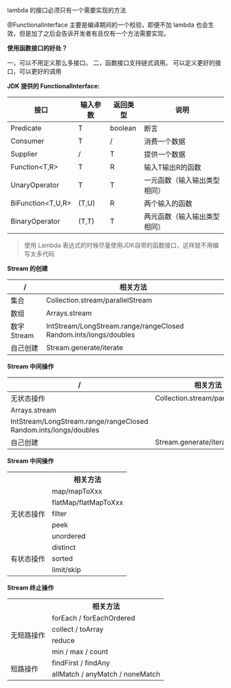 lambda 的接口必须只有一个需要实现的方法

@FunctionalInterface 主要是编译期间的一个校验，即便不加 lambda 也会生效，但是加了之后会告诉开发者有且仅有一个方法需要实现。

**使用函数接口的好处？**

一，可以不用定义那么多接口。
二，函数接口支持链式调用。
可以定义更好的接口，可以更好的调用

**JDK 提供的 FunctionalInterface:**

接口 | 输入参数 | 返回类型 | 说明
---|---|---|---
Predicate<T>| T | boolean | 断言
Consumer<T>| T | / | 消费一个数据
Supplier<T>| / | T | 提供一个数据
Function<T,R>| T | R | 输入T输出R的函数
UnaryOperator<T>| T | T | 一元函数（输入输出类型相同）
BiFunction<T,U,R>| (T,U) | R | 两个输入的函数
BinaryOperator<T>| (T,T) | T | 两元函数（输入输出类型相同）

> 使用 Lambda 表达式的时候尽量使用JDK自带的函数接口，这样就不用编写太多代码

**Stream 的创建**

 / | 相关方法
---|---
集合 | Collection.stream/parallelStream
数组 | Arrays.stream
数字Stream | IntStream/LongStream.range/rangeClosed Random.ints/longs/doubles
自己创建 | Stream.generate/iterate

**Stream 中间操作**

 / | 相关方法
---|---
无状态操作 | Collection.stream/parallelStream
 | Arrays.stream
 | IntStream/LongStream.range/rangeClosed Random.ints/longs/doubles
自己创建 | Stream.generate/iterate

**Stream 中间操作**


<html>
<table>
    <tr>
        <th></th>
        <th>相关方法</th>
    </tr>
    <tr>
        <td rowspan="5">无状态操作</td>
        <td>map/mapToXxx</td>
    </tr>
    <tr>
        <td>flatMap/flatMapToXxx</td>
    </tr>
    <tr>
        <td>filter</td>
    </tr>
    <tr>
        <td>peek</td>
    </tr>
    <tr>
        <td>unordered</td>
    </tr>
    <tr>
        <td rowspan="3">有状态操作</td>
        <td>distinct</td>
    </tr>
    <tr>
        <td>sorted</td>
    </tr>
    <tr>
        <td>limit/skip</td>
    </tr>
</table>
</html>


**Stream 终止操作**
<html>
<table>
    <tr>
        <th></th>
        <th>相关方法</th>
    </tr>
    <tr>
        <td rowspan="4">无短路操作</td>
        <td>forEach / forEachOrdered</td>
    </tr>
    <tr>
        <td>collect / toArray</td>
    </tr>
    <tr>
        <td>reduce</td>
    </tr>
    <tr>
        <td>min / max / count</td>
    </tr>
    <tr>
        <td rowspan="3">短路操作</td>
        <td>findFirst / findAny</td>
    </tr>
    <tr>
        <td>allMatch / anyMatch / noneMatch</td>
    </tr>
</table>
</html>